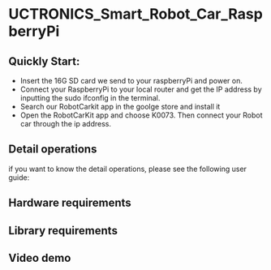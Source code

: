 # UCTRONICS_Smart_Robot_Car_RaspberryPi

## Quickly Start:
  - Insert the 16G SD card we send to your raspberryPi and power on.
  - Connect your RaspberryPi to your local router and get the IP address by inputting the sudo ifconfig in the terminal.
  - Search our RobotCarkit app in the goolge store and install it 
  - Open the RobotCarKit app and choose K0073. Then connect your Robot car through the ip address.
  
## Detail operations
   if you want to know the detail operations, please see the following user guide:

## Hardware requirements

## Library requirements

## Video demo


